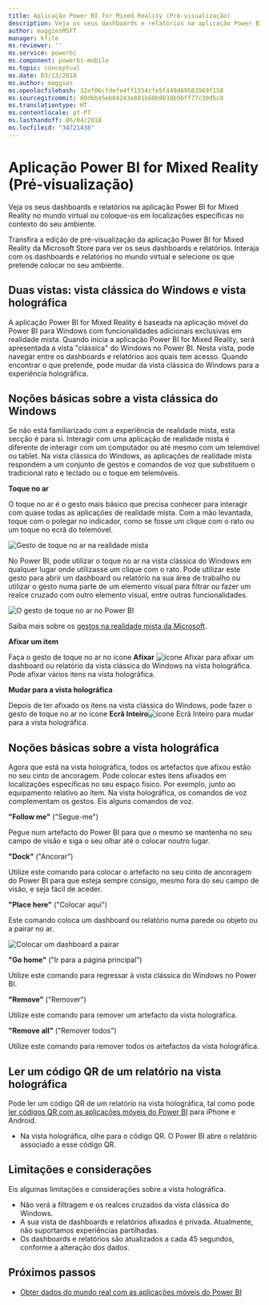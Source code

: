 ```yaml
---
title: Aplicação Power BI for Mixed Reality (Pré-visualização)
description: Veja os seus dashboards e relatórios na aplicação Power BI for Mixed Reality no mundo virtual ou no contexto do seu ambiente.
author: maggiesMSFT
manager: kfile
ms.reviewer: ''
ms.service: powerbi
ms.component: powerbi-mobile
ms.topic: conceptual
ms.date: 03/13/2018
ms.author: maggies
ms.openlocfilehash: 32ef06cfdefe4ff1554cfe5f449d69583569f158
ms.sourcegitcommit: 80d6b45eb84243e801b60b9038b9bff77c30d5c8
ms.translationtype: HT
ms.contentlocale: pt-PT
ms.lasthandoff: 06/04/2018
ms.locfileid: "34721438"
---
```

# <a name="power-bi-for-mixed-reality-app-preview"></a>Aplicação Power BI for Mixed Reality (Pré-visualização)
Veja os seus dashboards e relatórios na aplicação Power BI for Mixed Reality no mundo virtual ou coloque-os em localizações específicas no contexto do seu ambiente. 

Transfira a edição de pré-visualização da aplicação Power BI for Mixed Reality da Microsoft Store para ver os seus dashboards e relatórios. Interaja com os dashboards e relatórios no mundo virtual e selecione os que pretende colocar no seu ambiente. 

## <a name="two-views-windows-classic-and-holographic"></a>Duas vistas: vista clássica do Windows e vista holográfica

A aplicação Power BI for Mixed Reality é baseada na aplicação móvel do Power BI para Windows com funcionalidades adicionais exclusivas em realidade mista. Quando inicia a aplicação Power BI for Mixed Reality, será apresentada a vista "clássica" do Windows no Power BI. Nesta vista, pode navegar entre os dashboards e relatórios aos quais tem acesso. Quando encontrar o que pretende, pode mudar da vista clássica do Windows para a experiência holográfica. 


## <a name="windows-classic-view-basics"></a>Noções básicas sobre a vista clássica do Windows

Se não está familiarizado com a experiência de realidade mista, esta secção é para si. Interagir com uma aplicação de realidade mista é diferente de interagir com um computador ou até mesmo com um telemóvel ou tablet. Na vista clássica do Windows, as aplicações de realidade mista respondem a um conjunto de gestos e comandos de voz que substituem o tradicional rato e teclado ou o toque em telemóveis. 

**Toque no ar**

O toque no ar é o gesto mais básico que precisa conhecer para interagir com quase todas as aplicações de realidade mista. Com a mão levantada, toque com o polegar no indicador, como se fosse um clique com o rato ou um toque no ecrã do telemóvel.  

![Gesto de toque no ar na realidade mista](media/mobile-mixed-reality-app/power-bi-hololens-airtap.png)

No Power BI, pode utilizar o toque no ar na vista clássica do Windows em qualquer lugar onde utilizasse um clique com o rato. Pode utilizar este gesto para abrir um dashboard ou relatório na sua área de trabalho ou utilizar o gesto numa parte de um elemento visual para filtrar ou fazer um realce cruzado com outro elemento visual, entre outras funcionalidades.

![O gesto de toque no ar no Power BI](media/mobile-mixed-reality-app/power-bi-hololens-airtap-hand.png) 

Saiba mais sobre os [gestos na realidade mista da Microsoft](https://developer.microsoft.com/windows/mixed-reality/gestures).

**Afixar um item** 

Faça o gesto de toque no ar no ícone **Afixar** ![ícone Afixar](media/mobile-mixed-reality-app/power-bi-hololens-pin.png) para afixar um dashboard ou relatório da vista clássica do Windows na vista holográfica. Pode afixar vários itens na vista holográfica. 

**Mudar para a vista holográfica**

Depois de ter afixado os itens na vista clássica do Windows, pode fazer o gesto de toque no ar no ícone **Ecrã Inteiro**![ícone Ecrã Inteiro](media/mobile-mixed-reality-app/power-bi-hololens-fullscreen.png) para mudar para a vista holográfica. 


## <a name="holographic-view-basics"></a>Noções básicas sobre a vista holográfica

Agora que está na vista holográfica, todos os artefactos que afixou estão no seu cinto de ancoragem. Pode colocar estes itens afixados em localizações específicas no seu espaço físico. Por exemplo, junto ao equipamento relativo ao item. Na vista holográfica, os comandos de voz complementam os gestos. Eis alguns comandos de voz.

**"Follow me"** ("Segue-me") 

Pegue num artefacto do Power BI para que o mesmo se mantenha no seu campo de visão e siga o seu olhar até o colocar noutro lugar.

**"Dock"** ("Ancorar") 

Utilize este comando para colocar o artefacto no seu cinto de ancoragem do Power BI para que esteja sempre consigo, mesmo fora do seu campo de visão, e seja fácil de aceder.

**"Place here"** ("Colocar aqui")

Este comando coloca um dashboard ou relatório numa parede ou objeto ou a pairar no ar.

![Colocar um dashboard a pairar](media/mobile-mixed-reality-app/power-bi-hololens-place-visuals.png)

**"Go home"** ("Ir para a página principal")

Utilize este comando para regressar à vista clássica do Windows no Power BI. 

**"Remove"** ("Remover")

Utilize este comando para remover um artefacto da vista holográfica.

**"Remove all"** ("Remover todos") 

Utilize este comando para remover todos os artefactos da vista holográfica.


## <a name="scan-a-report-qr-code-in-holographic-view"></a>Ler um código QR de um relatório na vista holográfica

Pode ler um código QR de um relatório na vista holográfica, tal como pode [ler códigos QR com as aplicações móveis do Power BI](mobile-apps-qr-code.md) para iPhone e Android.

- Na vista holográfica, olhe para o código QR. O Power BI abre o relatório associado a esse código QR.

## <a name="limitations-and-considerations"></a>Limitações e considerações

Eis algumas limitações e considerações sobre a vista holográfica.

- Não verá a filtragem e os realces cruzados da vista clássica do Windows.
- A sua vista de dashboards e relatórios afixados é privada. Atualmente, não suportamos experiências partilhadas.
- Os dashboards e relatórios são atualizados a cada 45 segundos, conforme a alteração dos dados.


## <a name="next-steps"></a>Próximos passos

- [Obter dados do mundo real com as aplicações móveis do Power BI](mobile-apps-data-in-real-world-context.md)

 



